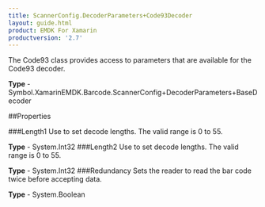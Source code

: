 ```yaml
---
title: ScannerConfig.DecoderParameters+Code93Decoder
layout: guide.html
product: EMDK For Xamarin 
productversion: '2.7' 
---
```

The Code93 class provides access to parameters that are available for the Code93 decoder.

**Type** - Symbol.XamarinEMDK.Barcode.ScannerConfig+DecoderParameters+BaseDecoder

##Properties

###Length1
Use to set decode lengths. The valid range is 0 to 55.

**Type** - System.Int32
###Length2
Use to set decode lengths. The valid range is 0 to 55.

**Type** - System.Int32
###Redundancy
Sets the reader to read the bar code twice before accepting data.

**Type** - System.Boolean
